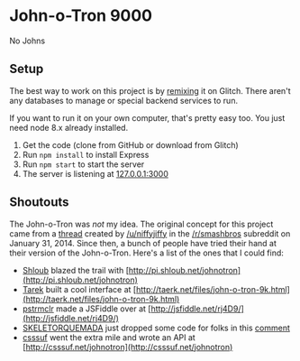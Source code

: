 # John-o-Tron 9000

No Johns

## Setup

The best way to work on this project is by [remixing](https://glitch.com/edit/#!/remix/john-o-tron) it on Glitch. There aren't any databases to manage or special backend services to run.

If you want to run it on your own computer, that's pretty easy too. You just need node 8.x already installed.

1. Get the code (clone from GitHub or download from Glitch)
2. Run `npm install` to install Express
3. Run `npm start` to start the server
4. The server is listening at [127.0.0.1:3000](http://127.0.0.1:3000)

## Shoutouts

The John-o-Tron was *not* my idea. The original concept for this project came from a [thread](http://www.reddit.com/r/smashbros/comments/1wnmet/johnotron_9000_10/) created by [/u/niffyjiffy](http://www.reddit.com/user/niffyjiffy) in the [/r/smashbros](http://www.reddit.com/r/smashbros/) subreddit on January 31, 2014. Since then, a bunch of people have tried their hand at their version of the John-o-Tron. Here's a list of the ones that I could find:

* [Shloub](http://www.reddit.com/user/Shloub) blazed the trail with [http://pi.shloub.net/johnotron](http://pi.shloub.net/johnotron)
* [Tarek](http://www.reddit.com/user/Taerk) built a cool interface at [http://taerk.net/files/john-o-tron-9k.html](http://taerk.net/files/john-o-tron-9k.html)
* [pstrmclr](http://www.reddit.com/user/pstrmclr) made a JSFiddle over at [http://jsfiddle.net/rj4D9/](http://jsfiddle.net/rj4D9/)
* [SKELETORQUEMADA](http://www.reddit.com/user/SKELETORQUEMADA) just dropped some code for folks in this [comment](http://www.reddit.com/r/smashbros/comments/1wnmet/johnotron_9000_10/cf484j4)
* [csssuf](http://www.reddit.com/user/csssuf) went the extra mile and wrote an API at [http://csssuf.net/johnotron](http://csssuf.net/johnotron)
